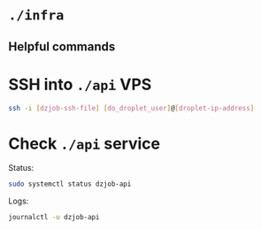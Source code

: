 # `./infra`

## Helpful commands

# SSH into `./api` VPS

```sh
ssh -i [dzjob-ssh-file] [do_droplet_user]@[droplet-ip-address]
```

# Check `./api` service

Status:

```sh
sudo systemctl status dzjob-api
```

Logs:

```sh
journalctl -u dzjob-api
```
